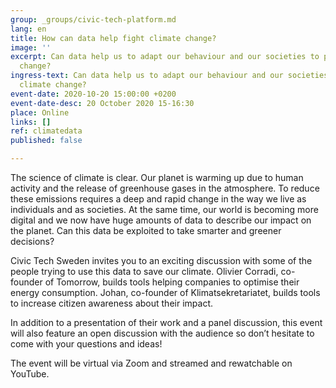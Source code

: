 ```yaml
---
group: _groups/civic-tech-platform.md
lang: en
title: How can data help fight climate change?
image: ''
excerpt: Can data help us to adapt our behaviour and our societies to prevent climate
  change?
ingress-text: Can data help us to adapt our behaviour and our societies to prevent
  climate change?
event-date: 2020-10-20 15:00:00 +0200
event-date-desc: 20 October 2020 15-16:30
place: Online
links: []
ref: climatedata
published: false

---
```

The science of climate is clear. Our planet is warming up due to human activity and the release of greenhouse gases in the atmosphere. To reduce these emissions requires a deep and rapid change in the way we live as individuals and as societies. At the same time, our world is becoming more digital and we now have huge amounts of data to describe our impact on the planet. Can this data be exploited to take smarter and greener decisions?

Civic Tech Sweden invites you to an exciting discussion with some of the people trying to use this data to save our climate. Olivier Corradi, co-founder of Tomorrow, builds tools helping companies to optimise their energy consumption. Johan, co-founder of Klimatsekretariatet, builds tools to increase citizen awareness about their impact.

In addition to a presentation of their work and a panel discussion, this event will also feature an open discussion with the audience so don’t hesitate to come with your questions and ideas!

The event will be virtual via Zoom and streamed and rewatchable on YouTube.